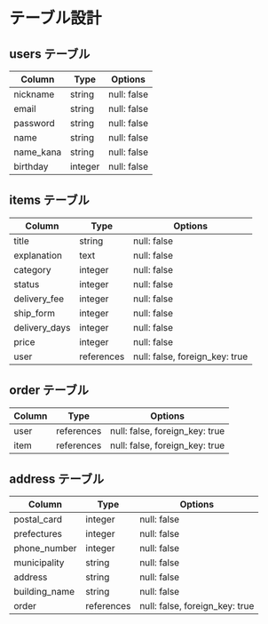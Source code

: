 # テーブル設計

## users テーブル

| Column    | Type    | Options     |
| --------  | ------  | ----------- |
| nickname  | string  | null: false |
| email     | string  | null: false |
| password  | string  | null: false |
| name      | string  | null: false |
| name_kana | string  | null: false |
| birthday  | integer | null: false |

## items テーブル

| Column        | Type        | Options                        |
| ------        | ------      | -----------                    |
| title         | string      | null: false                    |
| explanation   | text        | null: false                    |
| category      | integer     | null: false                    |
| status        | integer     | null: false                    |
| delivery_fee  | integer     | null: false                    |
| ship_form     | integer     | null: false                    |
| delivery_days | integer     | null: false                    |
| price         | integer     | null: false                    |
| user          | references  | null: false, foreign_key: true |

## order テーブル

| Column    | Type       | Options                        |
| ------    | ---------- | ------------------------------ |
| user      | references | null: false, foreign_key: true |
| item      | references | null: false, foreign_key: true |

## address テーブル

| Column        | Type        | Options                        |
| ------        | ----------  | ------------------------------ |
| postal_card   | integer     | null: false                    |
| prefectures   | integer     | null: false                    |
| phone_number  | integer     | null: false                    |
| municipality  | string      | null: false                    |
| address       | string      | null: false                    |
| building_name | string      | null: false                    |
| order         | references  | null: false, foreign_key: true |
